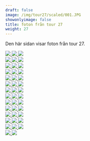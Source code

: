 ```yaml
---  
draft: false  
image: /img/tour27/scaled/001.JPG  
showonlyimage: false  
title: foton från tour 27  
weight: 27  
---
```


Den här sidan visar foton från tour 27.

<div class="col-md-8"> <div class="row">  
<a href="/img/tour27/scaled/001.JPG" data-toggle="lightbox"         data-gallery="example-gallery" class="col-sm-4">
<img src="/img/tour27/thumbs/001.JPG" class="img-fluid"> </a>  
<a href="/img/tour27/scaled/002.JPG" data-toggle="lightbox"         data-gallery="example-gallery" class="col-sm-4">
<img src="/img/tour27/thumbs/002.JPG" class="img-fluid"> </a>  
<a href="/img/tour27/scaled/003.JPG" data-toggle="lightbox"         data-gallery="example-gallery" class="col-sm-4">
<img src="/img/tour27/thumbs/003.JPG" class="img-fluid"> </a> </div>
<div class="row">  
<a href="/img/tour27/scaled/004.JPG" data-toggle="lightbox"         data-gallery="example-gallery" class="col-sm-4">
<img src="/img/tour27/thumbs/004.JPG" class="img-fluid"> </a>  
<a href="/img/tour27/scaled/005.JPG" data-toggle="lightbox"         data-gallery="example-gallery" class="col-sm-4">
<img src="/img/tour27/thumbs/005.JPG" class="img-fluid"> </a>  
<a href="/img/tour27/scaled/006.JPG" data-toggle="lightbox"         data-gallery="example-gallery" class="col-sm-4">
<img src="/img/tour27/thumbs/006.JPG" class="img-fluid"> </a> </div>
<div class="row">  
<a href="/img/tour27/scaled/007.JPG" data-toggle="lightbox"         data-gallery="example-gallery" class="col-sm-4">
<img src="/img/tour27/thumbs/007.JPG" class="img-fluid"> </a>  
<a href="/img/tour27/scaled/008.JPG" data-toggle="lightbox"         data-gallery="example-gallery" class="col-sm-4">
<img src="/img/tour27/thumbs/008.JPG" class="img-fluid"> </a>  
<a href="/img/tour27/scaled/009.JPG" data-toggle="lightbox"         data-gallery="example-gallery" class="col-sm-4">
<img src="/img/tour27/thumbs/009.JPG" class="img-fluid"> </a> </div>
<div class="row">  
<a href="/img/tour27/scaled/010.JPG" data-toggle="lightbox"         data-gallery="example-gallery" class="col-sm-4">
<img src="/img/tour27/thumbs/010.JPG" class="img-fluid"> </a>  
<a href="/img/tour27/scaled/011.JPG" data-toggle="lightbox"         data-gallery="example-gallery" class="col-sm-4">
<img src="/img/tour27/thumbs/011.JPG" class="img-fluid"> </a>  
<a href="/img/tour27/scaled/012.JPG" data-toggle="lightbox"         data-gallery="example-gallery" class="col-sm-4">
<img src="/img/tour27/thumbs/012.JPG" class="img-fluid"> </a> </div>
<div class="row">  
<a href="/img/tour27/scaled/013.JPG" data-toggle="lightbox"         data-gallery="example-gallery" class="col-sm-4">
<img src="/img/tour27/thumbs/013.JPG" class="img-fluid"> </a>  
<a href="/img/tour27/scaled/014.JPG" data-toggle="lightbox"         data-gallery="example-gallery" class="col-sm-4">
<img src="/img/tour27/thumbs/014.JPG" class="img-fluid"> </a>  
<a href="/img/tour27/scaled/015.JPG" data-toggle="lightbox"         data-gallery="example-gallery" class="col-sm-4">
<img src="/img/tour27/thumbs/015.JPG" class="img-fluid"> </a> </div>
<div class="row">  
<a href="/img/tour27/scaled/016.JPG" data-toggle="lightbox"         data-gallery="example-gallery" class="col-sm-4">
<img src="/img/tour27/thumbs/016.JPG" class="img-fluid"> </a>  
<a href="/img/tour27/scaled/017.JPG" data-toggle="lightbox"         data-gallery="example-gallery" class="col-sm-4">
<img src="/img/tour27/thumbs/017.JPG" class="img-fluid"> </a>  
<a href="/img/tour27/scaled/018.JPG" data-toggle="lightbox"         data-gallery="example-gallery" class="col-sm-4">
<img src="/img/tour27/thumbs/018.JPG" class="img-fluid"> </a> </div>
<div class="row">  
<a href="/img/tour27/scaled/019.JPG" data-toggle="lightbox"         data-gallery="example-gallery" class="col-sm-4">
<img src="/img/tour27/thumbs/019.JPG" class="img-fluid"> </a>  
<a href="/img/tour27/scaled/020.JPG" data-toggle="lightbox"         data-gallery="example-gallery" class="col-sm-4">
<img src="/img/tour27/thumbs/020.JPG" class="img-fluid"> </a>  
<a href="/img/tour27/scaled/021.JPG" data-toggle="lightbox"         data-gallery="example-gallery" class="col-sm-4">
<img src="/img/tour27/thumbs/021.JPG" class="img-fluid"> </a> </div>
<div class="row">  
<a href="/img/tour27/scaled/022.JPG" data-toggle="lightbox"         data-gallery="example-gallery" class="col-sm-4">
<img src="/img/tour27/thumbs/022.JPG" class="img-fluid"> </a>  
<a href="/img/tour27/scaled/023.JPG" data-toggle="lightbox"         data-gallery="example-gallery" class="col-sm-4">
<img src="/img/tour27/thumbs/023.JPG" class="img-fluid"> </a>  
<a href="/img/tour27/scaled/024.JPG" data-toggle="lightbox"         data-gallery="example-gallery" class="col-sm-4">
<img src="/img/tour27/thumbs/024.JPG" class="img-fluid"> </a> </div>
<div class="row">  
<a href="/img/tour27/scaled/025.JPG" data-toggle="lightbox"         data-gallery="example-gallery" class="col-sm-4">
<img src="/img/tour27/thumbs/025.JPG" class="img-fluid"> </a>  
<a href="/img/tour27/scaled/026.JPG" data-toggle="lightbox"         data-gallery="example-gallery" class="col-sm-4">
<img src="/img/tour27/thumbs/026.JPG" class="img-fluid"> </a>  
<a href="/img/tour27/scaled/027.JPG" data-toggle="lightbox"         data-gallery="example-gallery" class="col-sm-4">
<img src="/img/tour27/thumbs/027.JPG" class="img-fluid"> </a> </div>
<div class="row">  
<a href="/img/tour27/scaled/028.JPG" data-toggle="lightbox"         data-gallery="example-gallery" class="col-sm-4">
<img src="/img/tour27/thumbs/028.JPG" class="img-fluid"> </a>  
<a href="/img/tour27/scaled/029.JPG" data-toggle="lightbox"         data-gallery="example-gallery" class="col-sm-4">
<img src="/img/tour27/thumbs/029.JPG" class="img-fluid"> </a>  
<a href="/img/tour27/scaled/030.JPG" data-toggle="lightbox"         data-gallery="example-gallery" class="col-sm-4">
<img src="/img/tour27/thumbs/030.JPG" class="img-fluid"> </a> </div>
<div class="row">  
<a href="/img/tour27/scaled/031.JPG" data-toggle="lightbox"         data-gallery="example-gallery" class="col-sm-4">
<img src="/img/tour27/thumbs/031.JPG" class="img-fluid"> </a>  
<a href="/img/tour27/scaled/032.JPG" data-toggle="lightbox"         data-gallery="example-gallery" class="col-sm-4">
<img src="/img/tour27/thumbs/032.JPG" class="img-fluid"> </a>  
<a href="/img/tour27/scaled/033.JPG" data-toggle="lightbox"         data-gallery="example-gallery" class="col-sm-4">
<img src="/img/tour27/thumbs/033.JPG" class="img-fluid"> </a> </div>
<div class="row">  
<a href="/img/tour27/scaled/034.JPG" data-toggle="lightbox"         data-gallery="example-gallery" class="col-sm-4">
<img src="/img/tour27/thumbs/034.JPG" class="img-fluid"> </a>  
<a href="/img/tour27/scaled/035.JPG" data-toggle="lightbox"         data-gallery="example-gallery" class="col-sm-4">
<img src="/img/tour27/thumbs/035.JPG" class="img-fluid"> </a>  
<a href="/img/tour27/scaled/036.JPG" data-toggle="lightbox"         data-gallery="example-gallery" class="col-sm-4">
<img src="/img/tour27/thumbs/036.JPG" class="img-fluid"> </a> </div>
<div class="row">  
<a href="/img/tour27/scaled/037.JPG" data-toggle="lightbox"         data-gallery="example-gallery" class="col-sm-4">
<img src="/img/tour27/thumbs/037.JPG" class="img-fluid"> </a>  
<a href="/img/tour27/scaled/038.JPG" data-toggle="lightbox"         data-gallery="example-gallery" class="col-sm-4">
<img src="/img/tour27/thumbs/038.JPG" class="img-fluid"> </a>  
<a href="/img/tour27/scaled/039.JPG" data-toggle="lightbox"         data-gallery="example-gallery" class="col-sm-4">
<img src="/img/tour27/thumbs/039.JPG" class="img-fluid"> </a> </div>
<div class="row">  
<a href="/img/tour27/scaled/040.JPG" data-toggle="lightbox"         data-gallery="example-gallery" class="col-sm-4">
<img src="/img/tour27/thumbs/040.JPG" class="img-fluid"> </a>  
<a href="/img/tour27/scaled/041.JPG" data-toggle="lightbox"         data-gallery="example-gallery" class="col-sm-4">
<img src="/img/tour27/thumbs/041.JPG" class="img-fluid"> </a> </div>
</div>
